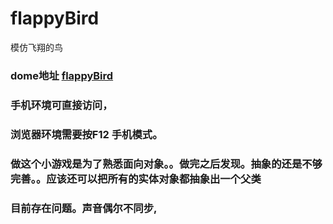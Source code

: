 # flappyBird
模仿飞翔的鸟

### dome地址 [flappyBird](https://www.fangxu.vip/flappyBird)
### 手机环境可直接访问，
### 浏览器环境需要按F12 手机模式。
### 做这个小游戏是为了熟悉面向对象。。做完之后发现。抽象的还是不够完善。。应该还可以把所有的实体对象都抽象出一个父类
### 目前存在问题。声音偶尔不同步,
